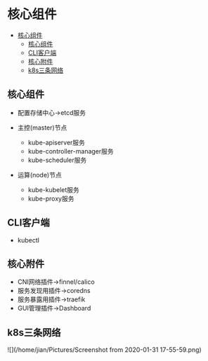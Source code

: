 # 核心组件

<!-- TOC -->

- [核心组件](#核心组件)
    - [核心组件](#核心组件-1)
    - [CLI客户端](#cli客户端)
    - [核心附件](#核心附件)
    - [k8s三条网络](#k8s三条网络)

<!-- /TOC -->

## 核心组件

* 配置存储中心->etcd服务

* 主控(master)节点

  * kube-apiserver服务
  * kube-controller-manager服务
  * kube-scheduler服务

* 运算(node)节点

  	* kube-kubelet服务
  	* kube-proxy服务

  

  

## CLI客户端

  * kubectl

  

## 核心附件

* CNI网络插件->finnel/calico
* 服务发现用插件->coredns
* 服务暴露用插件->traefik
* GUI管理插件->Dashboard





## k8s三条网络

![](/home/jian/Pictures/Screenshot from 2020-01-31 17-55-59.png)